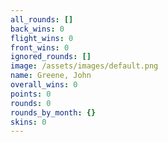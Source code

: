 ```yaml
---
all_rounds: []
back_wins: 0
flight_wins: 0
front_wins: 0
ignored_rounds: []
image: /assets/images/default.png
name: Greene, John
overall_wins: 0
points: 0
rounds: 0
rounds_by_month: {}
skins: 0
---
```

